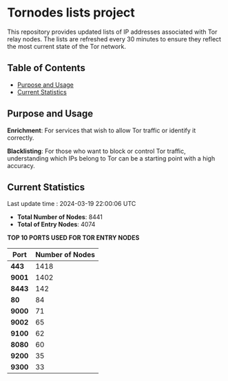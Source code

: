# Tornodes lists project

This repository provides updated lists of IP addresses associated with Tor relay nodes. The lists are refreshed every 30 minutes to ensure they reflect the most current state of the Tor network.

## Table of Contents

- [Purpose and Usage](#purpose-and-usage)
- [Current Statistics](#current-statistics)


## Purpose and Usage

**Enrichment**: For services that wish to allow Tor traffic or identify it correctly.

**Blacklisting**: For those who want to block or control Tor traffic, understanding which IPs belong to Tor can be a starting point with a high accuracy.

## Current Statistics

Last update time : 2024-03-19 22:00:06 UTC

- **Total Number of Nodes**: 8441
- **Total of Entry Nodes**: 4074

**TOP 10 PORTS USED FOR TOR ENTRY NODES**

| **Port** | **Number of Nodes** |
|------|-----------------|
| **443**   | 1418  |
| **9001**   | 1402  |
| **8443**   | 142  |
| **80**   | 84  |
| **9000**   | 71  |
| **9002**   | 65  |
| **9100**   | 62  |
| **8080**   | 60  |
| **9200**   | 35  |
| **9300**   | 33  |


